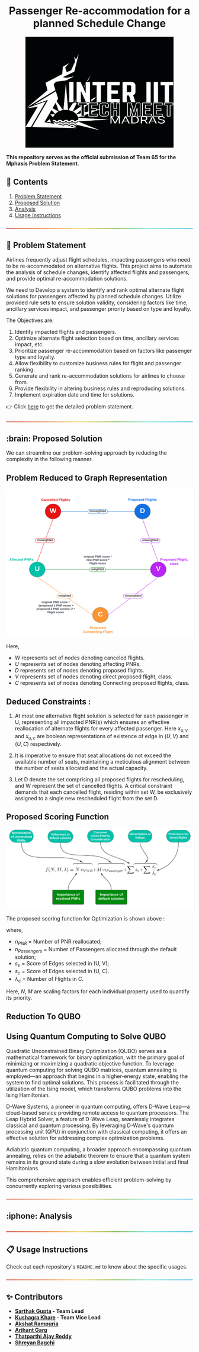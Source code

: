 <h1 align = "center"> Passenger Re-accommodation for a planned Schedule Change </h1>

<p align="center"> 
<img src="Images/Logo.jpeg" alt="One Page Report of Proposed Solution" height="300px" width="400px">
</p>


**This repository serves as the official submission of Team 65 for the Mphasis Problem Statement.**

<h2 id="content"> 📝 Contents </h2>

 1. [Problem Statement](#problem)
 2. [Proposed Solution](#solution)
 3. [Analysis](#Analysis)
 4. [Usage Instructions](#usage)

![-----------------------------------------------------](./Images/rainbow.png)

<h2 id="problem"> 🌟 Problem Statement </h2>

Airlines frequently adjust flight schedules, impacting passengers who need to be re-accommodated on alternative flights. This project aims to automate the analysis of schedule changes, identify affected flights and passengers, and provide optimal re-accommodation solutions.

We need to Develop a system to identify and rank optimal alternate flight solutions for passengers affected by planned schedule changes. Utilize provided rule sets to ensure solution validity, considering factors like time, ancillary services impact, and passenger priority based on type and loyalty.

The Objectives are:

1. Identify impacted flights and passengers.
2. Optimize alternate flight selection based on time, ancillary services impact, etc.
3. Prioritize passenger re-accommodation based on factors like passenger type and loyalty.
4. Allow flexibility to customize business rules for flight and passenger ranking.
5. Generate and rank re-accommodation solutions for airlines to choose from.
6. Provide flexibility in altering business rules and reproducing solutions.
7. Implement expiration date and time for solutions.


:point_right: Click <a href="https://drive.google.com/file/d/1Ppkx6Iz7R2zpg1qSGHCDRIupKZ-0LBpM/view">here</a> to get the detailed problem statement. 

![-----------------------------------------------------](./Images/rainbow.png)

<h2 id="solution"> :brain: Proposed Solution </h2>

We can streamline our problem-solving approach by reducing the complexity in the following manner.

## Problem Reduced to Graph Representation

<p align="center"> 
<img src="Images/pentagraph.png" alt="Graph Representaion" height="400px" width="600px">
</p>

Here,
- $W$ represents set of nodes denoting canceled flights.
- $U$ represents set of nodes denoting affecting PNRs.
- $D$ represents set of nodes denoting proposed flights.
- $V$ represents set of nodes denoting direct proposed flight, class.
- $C$ represents set of nodes denoting Connecting proposed flights, class.



## Deduced Constraints :

1. At most one alternative flight solution is selected for each passenger in U, representing all impacted PNR(s) which ensures an effective reallocation of alternate flights for every affected passenger. Here $x_{u,v}$ and $x_{u,c}$ are boolean representations of existence of edge in $(U, V)$ and $(U, C)$ respectively.


2. It is imperative to ensure that seat allocations do not exceed the available number of seats, maintaining a meticulous alignment between the number of seats allocated and the actual capacity.


3. Let D denote the set comprising all proposed flights for rescheduling, and W represent the set of cancelled flights. A critical constraint demands that each cancelled flight, residing within set W, be exclusively assigned to a single new rescheduled flight from the set D.


## Proposed Scoring Function

![Scoring Function](Images/ScoringFunction.png)

The proposed scoring function for Optimization is shown above :

where,
- $n_{PNR}$ = Number of PNR reallocated;
- $n_{Passengers}$ = Number of Passengers allocated through the default solution;
- $s_v$ = Score of Edges selected in (U, V);
- $s_c$ = Score of Edges selected in (U, C).
- $\lambda_c$ = Number of Flights in C.

Here, $N$, $M$ are scaling factors for each individual property used to quantify its priority.

## Reduction To QUBO

## Using Quantum Computing to Solve QUBO


Quadratic Unconstrained Binary Optimization (QUBO) serves as a mathematical framework for binary optimization, with the primary goal of minimizing or maximizing a quadratic objective function.
To leverage quantum computing for solving QUBO matrices, quantum annealing is employed—an approach that begins in a higher-energy state, enabling the system to find optimal solutions. This process is facilitated through the utilization of the Ising model, which transforms QUBO problems into the Ising Hamiltonian.

D-Wave Systems, a pioneer in quantum computing, offers D-Wave Leap—a cloud-based service providing remote access to quantum processors. The Leap Hybrid Solver, a feature of D-Wave Leap, seamlessly integrates classical and quantum processing. By leveraging D-Wave's quantum processing unit (QPU) in conjunction with classical computing, it offers an effective solution for addressing complex optimization problems.

Adiabatic quantum computing, a broader approach encompassing quantum annealing, relies on the adiabatic theorem to ensure that a quantum system remains in its ground state during a slow evolution between initial and final Hamiltonians.

This comprehensive approach enables efficient problem-solving by concurrently exploring various possibilities.


![-----------------------------------------------------](./Images/rainbow.png)

<h2 id="solution"> :iphone: Analysis </h2>



![-----------------------------------------------------](./Images/rainbow.png)

<h2 id="usage"> 📋 Usage Instructions </h2>

Check out each repository's `README.md` to know about the specific usages. 

![-----------------------------------------------------](./Images/rainbow.png)

<h2 id="usage"> ✨ Contributors </h2>

- **[Sarthak Gupta](https://www.linkedin.com/in/sg1729/) - Team Lead**
- **[Kushagra Khare](https://www.linkedin.com/in/kushagra-khare-5b76b8215/) - Team Vice Lead**
- **[Akshat Rampuria](https://www.linkedin.com/in/akshat-rampuria/)**
- **[Arihant Garg](https://www.linkedin.com/in/arihant-garg-22a535247/)**
- **[Thatparthi Ajay Reddy](https://www.linkedin.com/in/ajay-reddy-5671b2247/)**
- **[Shreyan Bagchi](https://www.linkedin.com/in/shreyan-bagchi/)**

